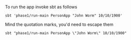 To run the app invoke sbt as follows

```
sbt 'phase1/run-main PersonApp "John Worm" 10/10/1900'
```

Mind the quotation marks, you'd need to escape them

```
sbt "phase1/run-main PersonApp \"John Worm\" 10/10/1900"
```